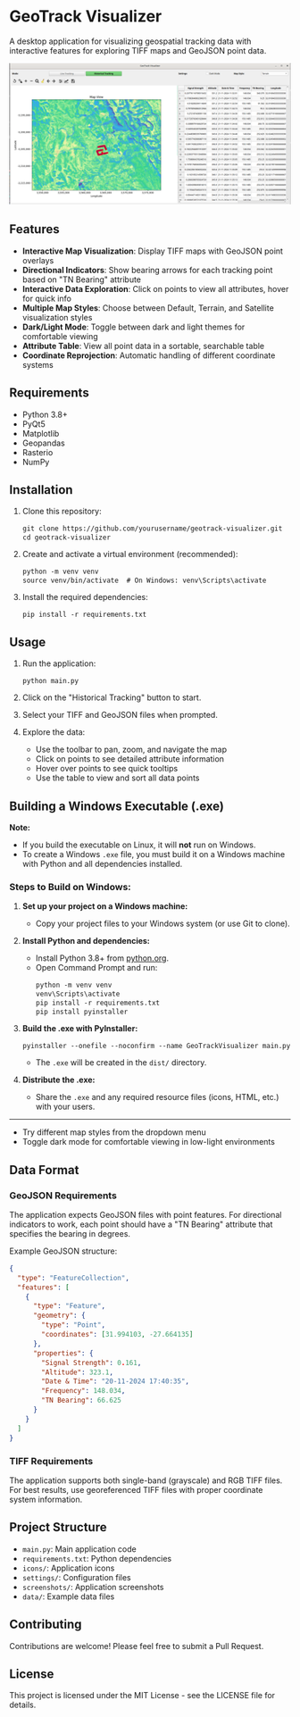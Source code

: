 # GeoTrack Visualizer

A desktop application for visualizing geospatial tracking data with interactive features for exploring TIFF maps and GeoJSON point data.

![GeoTrack Visualizer Screenshot](screenshots/geoTrackVisualizer.png)

## Features

- **Interactive Map Visualization**: Display TIFF maps with GeoJSON point overlays
- **Directional Indicators**: Show bearing arrows for each tracking point based on "TN Bearing" attribute
- **Interactive Data Exploration**: Click on points to view all attributes, hover for quick info
- **Multiple Map Styles**: Choose between Default, Terrain, and Satellite visualization styles
- **Dark/Light Mode**: Toggle between dark and light themes for comfortable viewing
- **Attribute Table**: View all point data in a sortable, searchable table
- **Coordinate Reprojection**: Automatic handling of different coordinate systems

## Requirements

- Python 3.8+
- PyQt5
- Matplotlib
- Geopandas
- Rasterio
- NumPy

## Installation

1. Clone this repository:
   ```
   git clone https://github.com/yourusername/geotrack-visualizer.git
   cd geotrack-visualizer
   ```

2. Create and activate a virtual environment (recommended):
   ```
   python -m venv venv
   source venv/bin/activate  # On Windows: venv\Scripts\activate
   ```

3. Install the required dependencies:
   ```
   pip install -r requirements.txt
   ```

## Usage

1. Run the application:
   ```
   python main.py
   ```

2. Click on the "Historical Tracking" button to start.

3. Select your TIFF and GeoJSON files when prompted.

4. Explore the data:
   - Use the toolbar to pan, zoom, and navigate the map
   - Click on points to see detailed attribute information
   - Hover over points to see quick tooltips
   - Use the table to view and sort all data points

## Building a Windows Executable (.exe)

**Note:**
- If you build the executable on Linux, it will **not** run on Windows.
- To create a Windows `.exe` file, you must build it on a Windows machine with Python and all dependencies installed.

### Steps to Build on Windows:

1. **Set up your project on a Windows machine:**
   - Copy your project files to your Windows system (or use Git to clone).

2. **Install Python and dependencies:**
   - Install Python 3.8+ from [python.org](https://www.python.org/downloads/).
   - Open Command Prompt and run:
     ```
     python -m venv venv
     venv\Scripts\activate
     pip install -r requirements.txt
     pip install pyinstaller
     ```

3. **Build the .exe with PyInstaller:**
   ```
   pyinstaller --onefile --noconfirm --name GeoTrackVisualizer main.py
   ```
   - The `.exe` will be created in the `dist/` directory.

4. **Distribute the .exe:**
   - Share the `.exe` and any required resource files (icons, HTML, etc.) with your users.

---
   - Try different map styles from the dropdown menu
   - Toggle dark mode for comfortable viewing in low-light environments

## Data Format

### GeoJSON Requirements
The application expects GeoJSON files with point features. For directional indicators to work, each point should have a "TN Bearing" attribute that specifies the bearing in degrees.

Example GeoJSON structure:
```json
{
  "type": "FeatureCollection",
  "features": [
    {
      "type": "Feature",
      "geometry": {
        "type": "Point",
        "coordinates": [31.994103, -27.664135]
      },
      "properties": {
        "Signal Strength": 0.161,
        "Altitude": 323.1,
        "Date & Time": "20-11-2024 17:40:35",
        "Frequency": 148.034,
        "TN Bearing": 66.625
      }
    }
  ]
}
```

### TIFF Requirements
The application supports both single-band (grayscale) and RGB TIFF files. For best results, use georeferenced TIFF files with proper coordinate system information.

## Project Structure

- `main.py`: Main application code
- `requirements.txt`: Python dependencies
- `icons/`: Application icons
- `settings/`: Configuration files
- `screenshots/`: Application screenshots
- `data/`: Example data files

## Contributing

Contributions are welcome! Please feel free to submit a Pull Request.

## License

This project is licensed under the MIT License - see the LICENSE file for details.
